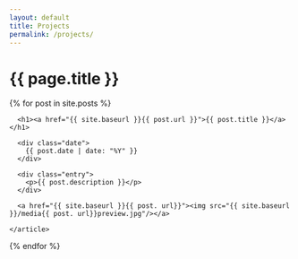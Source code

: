 ```yaml
---
layout: default
title: Projects
permalink: /projects/
---
```


<h1>{{ page.title }}</h1>

<div class="posts">

  {% for post in site.posts %}
    <article class="post">

      <h1><a href="{{ site.baseurl }}{{ post.url }}">{{ post.title }}</a></h1>

      <div class="date">
        {{ post.date | date: "%Y" }}
      </div>

      <div class="entry">
        <p>{{ post.description }}</p>
      </div>

      <a href="{{ site.baseurl }}{{ post. url}}"><img src="{{ site.baseurl }}/media{{ post. url}}preview.jpg"/></a>

    </article>
  {% endfor %}

</div>
